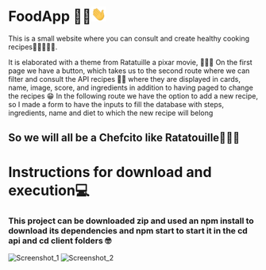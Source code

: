 # FoodApp 🍤🍳<img src="https://github.com/ABSphreak/ABSphreak/blob/master/gifs/Hi.gif" width="30px">
This is a small website where you can consult and create healthy cooking recipes👨‍🍳🤸🧘‍♂️.

It is elaborated with a theme from Ratatuille a pixar movie, 🐀👩‍🍳 On the first page we have a button, which takes us to the second route where we can filter and consult the API recipes 👨‍💻 where they are displayed in cards, name, image, score, and ingredients in addition to having paged to change the recipes 😁 In the following route we have the option to add a new recipe, so I made a form to have the inputs to fill the database with steps, ingredients, name and diet to which the new recipe will belong

## So we will all be a Chefcito like Ratatouille🐀👩‍🍳

# Instructions for download and execution💻

### This project can be downloaded zip and used an npm install to download its dependencies and npm start to start it in the cd api and cd client folders 🤓

![Screenshot_1](https://user-images.githubusercontent.com/85253719/140990109-f501847b-2e84-4561-a4cb-b30b824f5d79.jpg)
![Screenshot_2](https://user-images.githubusercontent.com/85253719/140990116-d9b0419e-f003-4cbe-af11-ff87e1994122.jpg)
